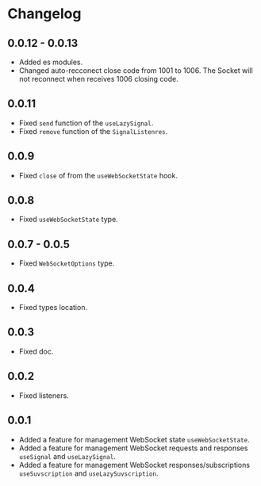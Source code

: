 # Changelog

## 0.0.12 - 0.0.13

- Added es modules.
- Changed auto-recconect close code from 1001 to 1006. The Socket will not reconnect when receives 1006 closing code.

## 0.0.11

- Fixed `send` function of the `useLazySignal`.
- Fixed `remove` function of the `SignalListenres`.

## 0.0.9

- Fixed `close` of from the `useWebSocketState` hook.

## 0.0.8

- Fixed `useWebSocketState` type.

## 0.0.7 - 0.0.5

- Fixed `WebSocketOptions` type.

## 0.0.4

- Fixed types location.

## 0.0.3

- Fixed doc.

## 0.0.2

- Fixed listeners.

## 0.0.1

- Added a feature for management WebSocket state `useWebSocketState`.
- Added a feature for management WebSocket requests and responses `useSignal` and `useLazySignal`.
- Added a feature for management WebSocket responses/subscriptions `useSuvscription` and `useLazySuvscription`.
